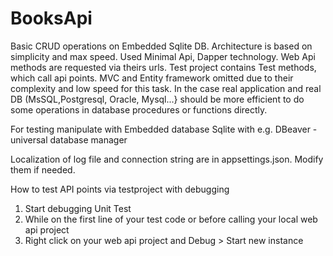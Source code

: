 # BooksApi
Basic CRUD operations on Embedded Sqlite DB. Architecture is based on simplicity and max speed. 
Used Minimal Api, Dapper technology. Web Api methods are requested via theirs urls. Test project contains Test methods, which call api points.
MVC and Entity framework omitted due to their complexity and low speed for this task.
In the case real application and real DB (MsSQL,Postgresql, Oracle, Mysql...} should be more efficient to do some operations in database procedures or functions directly.

For testing manipulate with Embedded database Sqlite with e.g. DBeaver - universal database manager

Localization of log file and connection string are in appsettings.json. Modify them if needed.

How to test API points via testproject with debugging
1. Start debugging Unit Test
2. While on the first line of your test code or before calling your local web api project
3. Right click on your web api project and Debug > Start new instance
